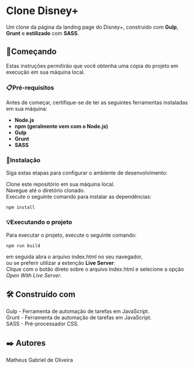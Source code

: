 # Clone Disney+
Um clone da página da landing page do Disney+, construído com **Gulp**, **Grunt** e **estilizado** com **SASS**.

## 🚀Começando 
Estas instruções permitirão que você obtenha uma cópia do projeto em execução em sua máquina local.

### 📋Pré-requisitos 
Antes de começar, certifique-se de ter as seguintes ferramentas instaladas em sua máquina:

- **Node.js**
- **npm (geralmente vem com o Node.js)**
- **Gulp**
- **Grunt**
- **SASS**

### 🔧Instalação
Siga estas etapas para configurar o ambiente de desenvolvimento:

Clone este repositório em sua máquina local.  
Navegue até o diretório clonado.  
Execute o seguinte comando para instalar as dependências:  

```npm install```

### 💡Executando o projeto
Para executar o projeto, execute o seguinte comando:

```npm run build ```

em seguida abra o arquivo index.html no seu navegador,  
ou se preferir utilizar a extenção **Live Server**:  
Clique com o botão direto sobre o arquivo Index.html e selecione a opção *Open With Live Server*.

## 🛠️ Construído com
Gulp - Ferramenta de automação de tarefas em JavaScript.  
Grunt - Ferramenta de automação de tarefas em JavaScript.  
SASS - Pré-processador CSS.  
## ✒️ Autores
Matheus Gabriel de Oliveira

